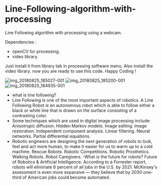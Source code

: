 # Line-Following-algorithm-with-processing
Line Following algorithm with processing using a webcam.

Dependencies :
- openCV for processing.
- video library.

Just install it from library tab in processing software menu. Also install the video library.
now you are ready to use this code.
Happy Coding !


![img_20180825_185027-001](https://user-images.githubusercontent.com/13791181/46385138-11488100-c6d8-11e8-91b3-4daf2e2b50d8.jpg)
![img_20180825_185200-001](https://user-images.githubusercontent.com/13791181/46385139-11e11780-c6d8-11e8-8e6b-017a1785e8dc.jpg)
![img_20180825_184935-001](https://user-images.githubusercontent.com/13791181/46385140-11e11780-c6d8-11e8-9923-cdada0ce363e.jpg)
- what is line following?
- Line Following is one of the most important aspects of robotics. A Line Following Robot is an autonomous robot which is able to follow either a black or white line that is drawn on the surface consisting of a contrasting color.
- Some techniques which are used in digital image processing include:
Anisotropic diffusion.
Hidden Markov models.
Image editing.
Image restoration.
Independent component analysis.
Linear filtering.
Neural networks.
Partial differential equations.
- Robotic engineers are designing the next generation of robots to look, feel and act more human, to make it easier for us to warm up to a cold machine. Rescue Robots. Robotic Competitions. Robotic Prosthetics. Walking Robots. Robot Caregivers.
-What is the future for robots?
Future of Robotics & Artificial Intelligence. According to a Forrester report, robots will eliminate 6 percent of all jobs in the U.S. by 2021. McKinsey's assessment is even more expansive — they believe that by 2030 one-third of American jobs could become automated.
